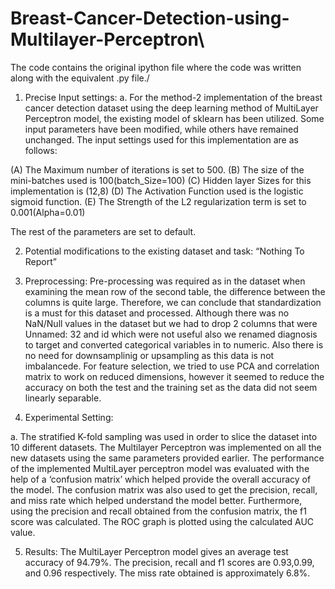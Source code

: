 # Breast-Cancer-Detection-using-Multilayer-Perceptron\
The code contains the original ipython file where the code was written along with the equivalent .py file./

1.	Precise Input settings:
a.	For the method-2 implementation of the breast cancer detection dataset using the deep learning method of MultiLayer Perceptron model, the existing model of sklearn has been utilized. Some input parameters have been modified, while others have remained unchanged. The input settings used for this implementation are as follows:

(A) The Maximum number of iterations is set to 500.
(B) The size of the mini-batches used is 100(batch_Size=100)
(C) Hidden layer Sizes for this implementation is (12,8)
(D) The Activation Function used is the logistic sigmoid function.
(E) The Strength of the L2 regularization term is set to 0.001(Alpha=0.01)

The rest of the parameters are set to default.

2.	Potential modifications to the existing dataset and task: “Nothing To Report”

3.	Preprocessing: Pre-processing was required as in the dataset when examining the mean row of the second table, the difference between the columns is quite large. Therefore, we can conclude that standardization is a must for this dataset and processed. Although there was no NaN/Null values in the dataset but we had to drop 2 columns that were Unnamed: 32 and id which were not useful also we renamed diagnosis to target and converted categorical variables in to numeric. Also there is no need for downsamplinig or upsampling as this data is not imbalancede. For feature selection, we tried to use PCA and correlation matrix to work on reduced dimensions, however it seemed to reduce the accuracy on both the test and the training set as the data did not seem linearly separable.
4.	 Experimental Setting:

a.	The stratified K-fold sampling was used in order to slice the dataset into 10 different datasets. The Multilayer Perceptron was implemented on all the new datasets using the same parameters provided earlier. The performance of the implemented MultiLayer perceptron model was evaluated with the help of a ‘confusion matrix’ which helped provide the overall accuracy of the model. The confusion matrix was also used to get the precision, recall, and miss rate which helped understand the model better. Furthermore, using the precision and recall obtained from the confusion matrix, the f1 score was calculated. The ROC graph is plotted using the calculated AUC value.



5.	Results: The MultiLayer Perceptron model gives an average test accuracy of 94.79%. The precision, recall and f1 scores are 0.93,0.99, and 0.96 respectively. The miss rate obtained is approximately 6.8%.

 

 






